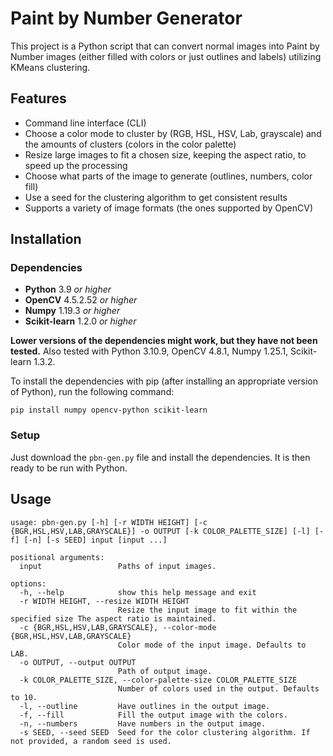 # Paint by Number Generator

This project is a Python script that can convert normal images into Paint by Number images (either filled with colors or just outlines and labels) utilizing KMeans clustering.

## Features

- Command line interface (CLI)
- Choose a color mode to cluster by (RGB, HSL, HSV, Lab, grayscale)
  and the amounts of clusters (colors in the color palette)
- Resize large images to fit a chosen size, keeping the aspect ratio, to speed up the processing
- Choose what parts of the image to generate (outlines, numbers, color fill)
- Use a seed for the clustering algorithm to get consistent results
- Supports a variety of image formats (the ones supported by OpenCV)

## Installation

### Dependencies

- **Python** 3.9 *or higher*
- **OpenCV** 4.5.2.52 *or higher*
- **Numpy** 1.19.3 *or higher*
- **Scikit-learn** 1.2.0 *or higher*

**Lower versions of the dependencies might work, but they have not been tested.**
Also tested with Python 3.10.9, OpenCV 4.8.1, Numpy 1.25.1, Scikit-learn 1.3.2.

To install the dependencies with pip (after installing an appropriate version of Python),
run the following command:

```none
pip install numpy opencv-python scikit-learn
```

### Setup

Just download the `pbn-gen.py` file and install the dependencies.
It is then ready to be run with Python.

## Usage

```none
usage: pbn-gen.py [-h] [-r WIDTH HEIGHT] [-c {BGR,HSL,HSV,LAB,GRAYSCALE}] -o OUTPUT [-k COLOR_PALETTE_SIZE] [-l] [-f] [-n] [-s SEED] input [input ...]

positional arguments:
  input                 Paths of input images.

options:
  -h, --help            show this help message and exit
  -r WIDTH HEIGHT, --resize WIDTH HEIGHT
                        Resize the input image to fit within the specified size The aspect ratio is maintained.
  -c {BGR,HSL,HSV,LAB,GRAYSCALE}, --color-mode {BGR,HSL,HSV,LAB,GRAYSCALE}
                        Color mode of the input image. Defaults to LAB.
  -o OUTPUT, --output OUTPUT
                        Path of output image.
  -k COLOR_PALETTE_SIZE, --color-palette-size COLOR_PALETTE_SIZE
                        Number of colors used in the output. Defaults to 10.
  -l, --outline         Have outlines in the output image.
  -f, --fill            Fill the output image with the colors.
  -n, --numbers         Have numbers in the output image.
  -s SEED, --seed SEED  Seed for the color clustering algorithm. If not provided, a random seed is used.
```
